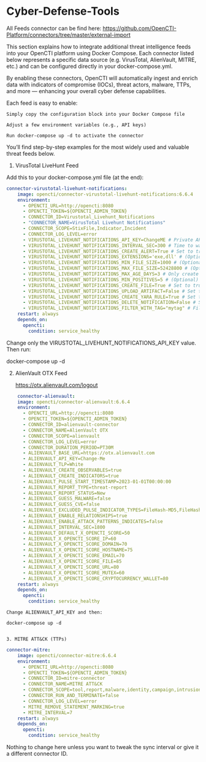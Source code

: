 # Cyber-Defense-Tools

All Feeds connector can be find here:  https://github.com/OpenCTI-Platform/connectors/tree/master/external-import

This section explains how to integrate additional threat intelligence feeds into your OpenCTI platform using Docker Compose. Each connector listed below represents a specific data source (e.g. VirusTotal, AlienVault, MITRE, etc.) and can be configured directly in your docker-compose.yml.

By enabling these connectors, OpenCTI will automatically ingest and enrich data with indicators of compromise (IOCs), threat actors, malware, TTPs, and more — enhancing your overall cyber defense capabilities.

Each feed is easy to enable:

    Simply copy the configuration block into your Docker Compose file

    Adjust a few environment variables (e.g., API keys)

    Run docker-compose up -d to activate the connector

You’ll find step-by-step examples for the most widely used and valuable threat feeds below.



1. VirusTotal LiveHunt Feed

Add this to your docker-compose.yml file (at the end):

```yaml
connector-virustotal-livehunt-notifications:
    image: opencti/connector-virustotal-livehunt-notifications:6.6.4
    environment:
      - OPENCTI_URL=http://opencti:8080
      - OPENCTI_TOKEN=${OPENCTI_ADMIN_TOKEN}
      - CONNECTOR_ID=Virustotal_Livehunt_Notifications
      - "CONNECTOR_NAME=VirusTotal Livehunt Notifications"
      - CONNECTOR_SCOPE=StixFile,Indicator,Incident
      - CONNECTOR_LOG_LEVEL=error
      - VIRUSTOTAL_LIVEHUNT_NOTIFICATIONS_API_KEY=ChangeME # Private API Key
      - VIRUSTOTAL_LIVEHUNT_NOTIFICATIONS_INTERVAL_SEC=300 # Time to wait in seconds between subsequent requests
      - VIRUSTOTAL_LIVEHUNT_NOTIFICATIONS_CREATE_ALERT=True # Set to true to create alerts
      - VIRUSTOTAL_LIVEHUNT_NOTIFICATIONS_EXTENSIONS='exe,dll' # (Optional) Comma separated filter to only download files matching these extensions
      - VIRUSTOTAL_LIVEHUNT_NOTIFICATIONS_MIN_FILE_SIZE=1000 # (Optional) Don't download files smaller than this many bytes
      - VIRUSTOTAL_LIVEHUNT_NOTIFICATIONS_MAX_FILE_SIZE=52428800 # (Optional) Don't download files larger than this many bytes
      - VIRUSTOTAL_LIVEHUNT_NOTIFICATIONS_MAX_AGE_DAYS=3 # Only create the alert if the first submission of the file is not older than `max_age_days`
      - VIRUSTOTAL_LIVEHUNT_NOTIFICATIONS_MIN_POSITIVES=5 # (Optional) Don't download files with less than this many vendors marking malicious
      - VIRUSTOTAL_LIVEHUNT_NOTIFICATIONS_CREATE_FILE=True # Set to true to create file object linked to the alerts
      - VIRUSTOTAL_LIVEHUNT_NOTIFICATIONS_UPLOAD_ARTIFACT=False # Set to true to upload the file to opencti
      - VIRUSTOTAL_LIVEHUNT_NOTIFICATIONS_CREATE_YARA_RULE=True # Set to true to create yara rule linked to the alert and the file
      - VIRUSTOTAL_LIVEHUNT_NOTIFICATIONS_DELETE_NOTIFICATION=False # Set to true to remove livehunt notifications
      - VIRUSTOTAL_LIVEHUNT_NOTIFICATIONS_FILTER_WITH_TAG="mytag" # Filter livehunt notifications with this tag
    restart: always
    depends_on:
      opencti:
        condition: service_healthy
```

Change only the VIRUSTOTAL_LIVEHUNT_NOTIFICATIONS_API_KEY value.
Then run:



docker-compose up -d


2. AlienVault OTX Feed

   https://otx.alienvault.com/logout

```yaml
    connector-alienvault:                                                                                                                                                                 
    image: opencti/connector-alienvault:6.6.4                                                                                                                                           
    environment:
      - OPENCTI_URL=http://opencti:8080
      - OPENCTI_TOKEN=${OPENCTI_ADMIN_TOKEN}
      - CONNECTOR_ID=alienvault-connector
      - CONNECTOR_NAME=AlienVault OTX
      - CONNECTOR_SCOPE=alienvault
      - CONNECTOR_LOG_LEVEL=error
      - CONNECTOR_DURATION_PERIOD=PT30M
      - ALIENVAULT_BASE_URL=https://otx.alienvault.com
      - ALIENVAULT_API_KEY=Change-Me
      - ALIENVAULT_TLP=White
      - ALIENVAULT_CREATE_OBSERVABLES=true
      - ALIENVAULT_CREATE_INDICATORS=true
      - ALIENVAULT_PULSE_START_TIMESTAMP=2023-01-01T00:00:00
      - ALIENVAULT_REPORT_TYPE=threat-report
      - ALIENVAULT_REPORT_STATUS=New
      - ALIENVAULT_GUESS_MALWARE=false
      - ALIENVAULT_GUESS_CVE=false
      - ALIENVAULT_EXCLUDED_PULSE_INDICATOR_TYPES=FileHash-MD5,FileHash-SHA1
      - ALIENVAULT_ENABLE_RELATIONSHIPS=true
      - ALIENVAULT_ENABLE_ATTACK_PATTERNS_INDICATES=false
      - ALIENVAULT_INTERVAL_SEC=1800
      - ALIENVAULT_DEFAULT_X_OPENCTI_SCORE=50
      - ALIENVAULT_X_OPENCTI_SCORE_IP=60
      - ALIENVAULT_X_OPENCTI_SCORE_DOMAIN=70
      - ALIENVAULT_X_OPENCTI_SCORE_HOSTNAME=75 
      - ALIENVAULT_X_OPENCTI_SCORE_EMAIL=70
      - ALIENVAULT_X_OPENCTI_SCORE_FILE=85
      - ALIENVAULT_X_OPENCTI_SCORE_URL=80
      - ALIENVAULT_X_OPENCTI_SCORE_MUTEX=60
      - ALIENVAULT_X_OPENCTI_SCORE_CRYPTOCURRENCY_WALLET=80
    restart: always
    depends_on:
      opencti:
        condition: service_healthy
```

    Change ALIENVAULT_API_KEY and then:

    docker-compose up -d


    3. MITRE ATT&CK (TTPs)

```yaml
connector-mitre:
    image: opencti/connector-mitre:6.6.4
    environment:
      - OPENCTI_URL=http://opencti:8080
      - OPENCTI_TOKEN=${OPENCTI_ADMIN_TOKEN}
      - CONNECTOR_ID=mitre-connector
      - CONNECTOR_NAME=MITRE ATT&CK
      - CONNECTOR_SCOPE=tool,report,malware,identity,campaign,intrusion-set,attack-pattern,course-of-action,x-mitre-data-source,x-mitre-data-component,x-mitre-matrix,x-mitre-tactic,x-mitre-collection
      - CONNECTOR_RUN_AND_TERMINATE=false
      - CONNECTOR_LOG_LEVEL=error
      - MITRE_REMOVE_STATEMENT_MARKING=true
      - MITRE_INTERVAL=7
    restart: always
    depends_on:
      opencti:
        condition: service_healthy
```

   Nothing to change here unless you want to tweak the sync interval or give it a different connector ID.

 

